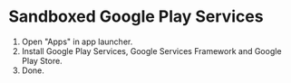 # Sandboxed Google Play Services

1. Open "Apps" in app launcher.
2. Install Google Play Services, Google Services Framework and Google Play Store.
3. Done.
